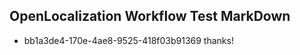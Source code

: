 ## OpenLocalization Workflow Test MarkDown
* bb1a3de4-170e-4ae8-9525-418f03b91369 thanks!

<!--HONumber=Jul16_HO3-->


